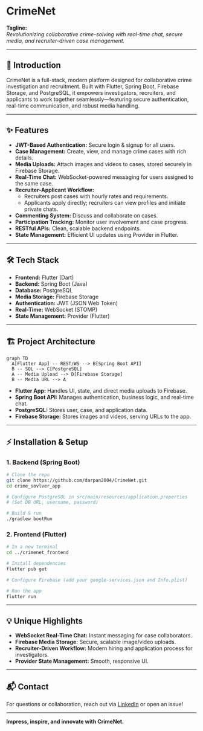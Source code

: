 # CrimeNet

**Tagline:**  
_Revolutionizing collaborative crime-solving with real-time chat, secure media, and recruiter-driven case management._

---

## 🚀 Introduction

CrimeNet is a full-stack, modern platform designed for collaborative crime investigation and recruitment. Built with Flutter, Spring Boot, Firebase Storage, and PostgreSQL, it empowers investigators, recruiters, and applicants to work together seamlessly—featuring secure authentication, real-time communication, and robust media handling.

---

## ✨ Features

- **JWT-Based Authentication:** Secure login & signup for all users.
- **Case Management:** Create, view, and manage crime cases with rich details.
- **Media Uploads:** Attach images and videos to cases, stored securely in Firebase Storage.
- **Real-Time Chat:** WebSocket-powered messaging for users assigned to the same case.
- **Recruiter-Applicant Workflow:**  
  - Recruiters post cases with hourly rates and requirements.
  - Applicants apply directly; recruiters can view profiles and initiate private chats.
- **Commenting System:** Discuss and collaborate on cases.
- **Participation Tracking:** Monitor user involvement and case progress.
- **RESTful APIs:** Clean, scalable backend endpoints.
- **State Management:** Efficient UI updates using Provider in Flutter.

---

## 🛠️ Tech Stack

- **Frontend:** Flutter (Dart)
- **Backend:** Spring Boot (Java)
- **Database:** PostgreSQL
- **Media Storage:** Firebase Storage
- **Authentication:** JWT (JSON Web Token)
- **Real-Time:** WebSocket (STOMP)
- **State Management:** Provider (Flutter)

---

## 🏗️ Project Architecture

```mermaid
graph TD
  A[Flutter App] -- REST/WS --> B[Spring Boot API]
  B -- SQL --> C[PostgreSQL]
  A -- Media Upload --> D[Firebase Storage]
  B -- Media URL --> A
```

- **Flutter App:** Handles UI, state, and direct media uploads to Firebase.
- **Spring Boot API:** Manages authentication, business logic, and real-time chat.
- **PostgreSQL:** Stores user, case, and application data.
- **Firebase Storage:** Stores images and videos, serving URLs to the app.

---

## ⚡ Installation & Setup

### 1. Backend (Spring Boot)

```bash
# Clone the repo
git clone https://github.com/darpan2004/CrimeNet.git
cd crime_sovlver_app

# Configure PostgreSQL in src/main/resources/application.properties
# (Set DB URL, username, password)

# Build & run
./gradlew bootRun
```

### 2. Frontend (Flutter)

```bash
# In a new terminal
cd ../crimenet_frontend

# Install dependencies
flutter pub get

# Configure Firebase (add your google-services.json and Info.plist)

# Run the app
flutter run
```

---

## 💡 Unique Highlights

- **WebSocket Real-Time Chat:** Instant messaging for case collaborators.
- **Firebase Media Storage:** Secure, scalable image/video uploads.
- **Recruiter-Driven Workflow:** Modern hiring and application process for investigators.
- **Provider State Management:** Smooth, responsive UI.

---

## 📬 Contact

For questions or collaboration, reach out via [LinkedIn](https://www.linkedin.com/in/darpankhatri/) or open an issue!

---

**Impress, inspire, and innovate with CrimeNet.** 